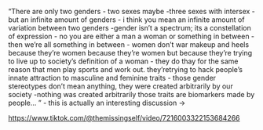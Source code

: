 “There are only two genders - two sexes maybe -three sexes with intersex - but an infinite amount of genders - i think you mean an infinite amount of variation between two genders -gender isn’t a spectrum; its a constellation of expression - no you are either a man a woman or something in between - then we’re all something in between - women don’t war makeup and heels because they’re women because they’re women but because they’re trying to live up to society’s definition of a woman - they do thay for the same reason that men play sports and work out. they’retrying to hack people’s innate attraction to masculine and feminine traits - those gender stereotypes don’t mean anything, they were created arbitrarily by our society -nothing was created arbitrarily those traits are biomarkers made by people… ” - this is actually an interesting discussion →

https://www.tiktok.com/@themissingself/video/7216003322153684266 
